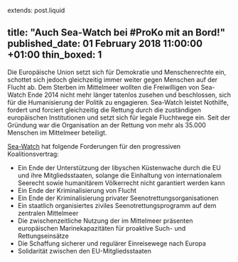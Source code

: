 extends: post.liquid

title: "Auch Sea-Watch bei #ProKo mit an Bord!"
published_date:  01 February 2018 11:00:00 +01:00
thin_boxed: 1
---

Die Europäische Union setzt sich für Demokratie und Menschenrechte ein, schottet sich jedoch gleichzeitig immer weiter gegen Menschen auf der Flucht ab. Dem Sterben im Mittelmeer wollten die Freiwilligen von Sea-Watch Ende 2014 nicht mehr länger tatenlos zusehen und beschlossen, sich für die Humanisierung der Politik zu engagieren. Sea-Watch leistet Nothilfe, fordert und forciert gleichzeitig die Rettung durch die zuständigen europäischen Institutionen und setzt sich für legale Fluchtwege ein. Seit der Gründung war die Organisation an der Rettung von mehr als 35.000 Menschen im Mittelmeer beteiligt.

[Sea-Watch](https://sea-watch.org/) hat folgende Forderungen für den progressiven Koalitionsvertrag:

- Ein Ende der Unterstützung der libyschen Küstenwache durch die EU und ihre Mitgliedsstaaten, solange die Einhaltung von internationalem Seerecht sowie humanitärem Völkerrecht nicht garantiert werden kann
- Ein Ende der Kriminalisierung von Flucht
- Ein Ende der Kriminalisierung privater Seenotrettungsorganisationen
- Ein staatlich organisiertes ziviles Seenotrettungsprogramm auf dem zentralen Mittelmeer
- Die zwischenzeitliche Nutzung der im Mittelmeer präsenten europäischen Marinekapazitäten für proaktive Such- und Rettungseinsätze
- Die Schaffung sicherer und regulärer Einreisewege nach Europa
- Solidarität zwischen den EU-Mitgliedsstaaten
